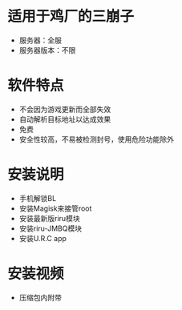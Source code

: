 # 适用于鸡厂的三崩子
* 服务器：全服
* 服务器版本：不限

# 软件特点
* 不会因为游戏更新而全部失效
* 自动解析目标地址以达成效果
* 免费
* 安全性较高，不易被检测封号，使用危险功能除外

# 安装说明
* 手机解锁BL
* 安装Magisk来接管root
* 安装最新版riru模块
* 安装riru-JMBQ模块
* 安装U.R.C app

# 安装视频
* 压缩包内附带
